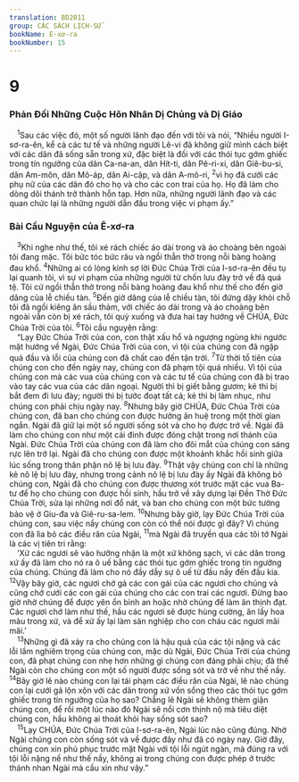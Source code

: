 ```yaml
---
translation: BD2011
group: CÁC SÁCH LỊCH-SỬ
bookName: E-xơ-ra 
bookNumber: 15
---
```


<div class="title"><h1>9</h1><h3>Phản Ðối Những Cuộc Hôn Nhân Dị Chủng và Dị Giáo</h3></div>
<span class="verse exo_9_1"> <sup>1</sup>Sau các việc đó, một số người lãnh đạo đến với tôi và nói, “Nhiều người I-sơ-ra-ên, kể cả các tư tế và những người Lê-vi đã không giữ mình cách biệt với các dân đã sống sẵn trong xứ, đặc biệt là đối với các thói tục gớm ghiếc trong tín ngưỡng của dân Ca-na-an, dân Hít-ti, dân Pê-ri-xi, dân Giê-bu-si, dân Am-môn, dân Mô-áp, dân Ai-cập, và dân A-mô-ri, </span>
<span class="verse exo_9_2"><sup>2</sup>vì họ đã cưới các phụ nữ của các dân đó cho họ và cho các con trai của họ. Họ đã làm cho dòng dõi thánh trở thành hỗn tạp. Hơn nữa, những người lãnh đạo và các quan chức lại là những người dẫn đầu trong việc vi phạm ấy.”<br/></span>
<div class="title"><h3>Bài Cầu Nguyện của Ê-xơ-ra</h3></div>
<span class="verse exo_9_3"> <sup>3</sup>Khi nghe như thế, tôi xé rách chiếc áo dài trong và áo choàng bên ngoài tôi đang mặc. Tôi bức tóc bức râu và ngồi thẫn thờ trong nỗi bàng hoàng đau khổ. </span>
<span class="verse exo_9_4"><sup>4</sup>Những ai có lòng kính sợ lời Ðức Chúa Trời của I-sơ-ra-ên đều tụ lại quanh tôi, vì sự vi phạm của những người từ chốn lưu đày trở về đã quá tệ. Tôi cứ ngồi thẫn thờ trong nỗi bàng hoàng đau khổ như thế cho đến giờ dâng của lễ chiều tàn. </span>
<span class="verse exo_9_5"><sup>5</sup>Ðến giờ dâng của lễ chiều tàn, tôi đứng dậy khỏi chỗ tôi đã ngồi kiêng ăn sầu thảm, với chiếc áo dài trong và áo choàng bên ngoài vẫn còn bị xé rách, tôi quỳ xuống và đưa hai tay hướng về CHÚA, Ðức Chúa Trời của tôi. </span>
<span class="verse exo_9_6"><sup>6</sup>Tôi cầu nguyện rằng:<br/> “Lạy Ðức Chúa Trời của con, con thật xấu hổ và ngượng ngùng khi ngước mặt hướng về Ngài, Ðức Chúa Trời của con, vì tội của chúng con đã ngập quá đầu và lỗi của chúng con đã chất cao đến tận trời. </span>
<span class="verse exo_9_7"><sup>7</sup>Từ thời tổ tiên của chúng con cho đến ngày nay, chúng con đã phạm tội quá nhiều. Vì tội của chúng con mà các vua của chúng con và các tư tế của chúng con đã bị trao vào tay các vua của các dân ngoại. Người thì bị giết bằng gươm; kẻ thì bị bắt đem đi lưu đày; người thì bị tước đoạt tất cả; kẻ thì bị làm nhục, như chúng con phải chịu ngày nay. </span>
<span class="verse exo_9_8"><sup>8</sup>Nhưng bây giờ CHÚA, Ðức Chúa Trời của chúng con, đã ban cho chúng con được hưởng ân huệ trong một thời gian ngắn. Ngài đã giữ lại một số người sống sót và cho họ được trở về. Ngài đã làm cho chúng con như một cái đinh được đóng chặt trong nơi thánh của Ngài. Ðức Chúa Trời của chúng con đã làm cho đôi mắt của chúng con sáng rực lên trở lại. Ngài đã cho chúng con được một khoảnh khắc hồi sinh giữa lúc sống trong thân phận nô lệ bị lưu đày. </span>
<span class="verse exo_9_9"><sup>9</sup>Thật vậy chúng con chỉ là những kẻ nô lệ bị lưu đày, nhưng trong cảnh nô lệ bị lưu đày ấy Ngài đã không bỏ chúng con, Ngài đã cho chúng con được thương xót trước mặt các vua Ba-tư để họ cho chúng con được hồi sinh, hầu trở về xây dựng lại Ðền Thờ Ðức Chúa Trời, sửa lại những nơi đổ nát, và ban cho chúng con một bức tường bảo vệ ở Giu-đa và Giê-ru-sa-lem. </span>
<span class="verse exo_9_10"><sup>10</sup>Nhưng bây giờ, lạy Ðức Chúa Trời của chúng con, sau việc nầy chúng con còn có thể nói được gì đây? Vì chúng con đã lìa bỏ các điều răn của Ngài, </span>
<span class="verse exo_9_11"><sup>11</sup>mà Ngài đã truyền qua các tôi tớ Ngài là các vị tiên tri rằng:<br/> ‘Xứ các ngươi sẽ vào hưởng nhận là một xứ không sạch, vì các dân trong xứ ấy đã làm cho nó ra ô uế bằng các thói tục gớm ghiếc trong tín ngưỡng của chúng. Chúng đã làm cho nó đầy dẫy sự ô uế từ đầu nầy đến đầu kia. </span>
<span class="verse exo_9_12"><sup>12</sup>Vậy bây giờ, các ngươi chớ gả các con gái của các ngươi cho chúng và cũng chớ cưới các con gái của chúng cho các con trai các ngươi. Ðừng bao giờ nhờ chúng để được yên ổn bình an hoặc nhờ chúng để làm ăn thịnh đạt. Các ngươi chớ làm như thế, hầu các ngươi sẽ được hùng cường, ăn lấy hoa màu trong xứ, và để xứ ấy lại làm sản nghiệp cho con cháu các ngươi mãi mãi.’<br/></span>
<span class="verse exo_9_13"> <sup>13</sup>Những gì đã xảy ra cho chúng con là hậu quả của các tội nặng và các lỗi lầm nghiêm trọng của chúng con, mặc dù Ngài, Ðức Chúa Trời của chúng con, đã phạt chúng con nhẹ hơn những gì chúng con đáng phải chịu; đã thế Ngài còn cho chúng con một số người được sống sót và trở về như thế nầy. </span>
<span class="verse exo_9_14"><sup>14</sup>Bây giờ lẽ nào chúng con lại tái phạm các điều răn của Ngài, lẽ nào chúng con lại cưới gả lộn xộn với các dân trong xứ vốn sống theo các thói tục gớm ghiếc trong tín ngưỡng của họ sao? Chẳng lẽ Ngài sẽ không thèm giận chúng con, để rồi một lúc nào đó Ngài sẽ nổi cơn thịnh nộ mà tiêu diệt chúng con, hầu không ai thoát khỏi hay sống sót sao?<br/></span>
<span class="verse exo_9_15"> <sup>15</sup>Lạy CHÚA, Ðức Chúa Trời của I-sơ-ra-ên, Ngài lúc nào cũng đúng. Nhờ Ngài chúng con còn sống sót và về được đây như đã có ngày nay. Giờ đây, chúng con xin phủ phục trước mặt Ngài với tội lỗi ngút ngàn, mà đúng ra với tội lỗi nặng nề như thế nầy, không ai trong chúng con được phép ở trước thánh nhan Ngài mà cầu xin như vậy.”<br/></span>
